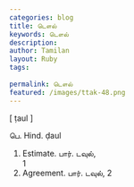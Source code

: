 ```yaml
---
categories: blog
title: டௌல்
keywords: டௌல்
description: 
author: Tamilan
layout: Ruby
tags: 
 
permalink: டௌல்
featured: /images/ttak-48.png
---
```

  
[ ṭaul ]  
  
பெ. Hind. ḍaul  
1. Estimate. பார். டவுல்,  
1  
2. Agreement. பார். டவுல், 2